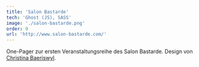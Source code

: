 ```yaml
---
title: 'Salon Bastarde'
tech: 'Ghost (JS), SASS'
image: './salon-bastarde.png'
order: 9
url: 'http://www.salon-bastarde.com/'
---
```


One-Pager zur ersten Veranstaltungsreihe des Salon Bastarde. Design von [Christina Baeriswyl](https://www.waldundwiese.ch/).
